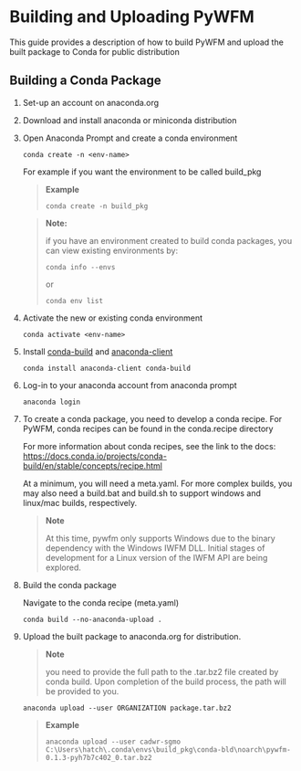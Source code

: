 # Building and Uploading PyWFM

This guide provides a description of how to build PyWFM and upload the built package to Conda for public distribution

## Building a Conda Package

1. Set-up an account on anaconda.org
2. Download and install anaconda or miniconda distribution
3. Open Anaconda Prompt and create a conda environment

   ```
   conda create -n <env-name>
   ```

   For example if you want the environment to be called build_pkg

   > **Example**
   >
   > ```
   > conda create -n build_pkg
   > ```

   > **Note:**
   >
   > if you have an environment created to build conda packages, you can view existing environments by:
   >
   > ```
   > conda info --envs
   > ```
   >
   > or
   >
   > ```
   > conda env list
   > ```

4. Activate the new or existing conda environment

   ```
   conda activate <env-name>
   ```

5. Install [conda-build](https://docs.conda.io/projects/conda-build/en/stable/) and [anaconda-client](https://docs.anaconda.com/free/anacondaorg/user-guide/getting-started-with-anaconda-client/)

   ```
   conda install anaconda-client conda-build
   ```

6. Log-in to your anaconda account from anaconda prompt

   ```
   anaconda login
   ```

7. To create a conda package, you need to develop a conda recipe. For PyWFM, conda recipes can be found in the conda.recipe directory

   For more information about conda recipes, see the link to the docs:
   https://docs.conda.io/projects/conda-build/en/stable/concepts/recipe.html

   At a minimum, you will need a meta.yaml. For more complex builds, you may also need a build.bat and build.sh to support windows and linux/mac builds, respectively.

   > **Note**
   >
   > At this time, pywfm only supports Windows due to the binary dependency with the Windows IWFM DLL. Initial stages of development for a Linux version of the IWFM API are being explored.

8. Build the conda package

   Navigate to the conda recipe (meta.yaml)

   ```
   conda build --no-anaconda-upload .
   ```

9. Upload the built package to anaconda.org for distribution.

   > **Note**
   >
   > you need to provide the full path to the <package-name>.tar.bz2 file created by conda build.
   > Upon completion of the build process, the path will be provided to you.

   ```
   anaconda upload --user ORGANIZATION package.tar.bz2
   ```

   > **Example**
   >
   > ```
   > anaconda upload --user cadwr-sgmo C:\Users\hatch\.conda\envs\build_pkg\conda-bld\noarch\pywfm-0.1.3-pyh7b7c402_0.tar.bz2
   > ```
